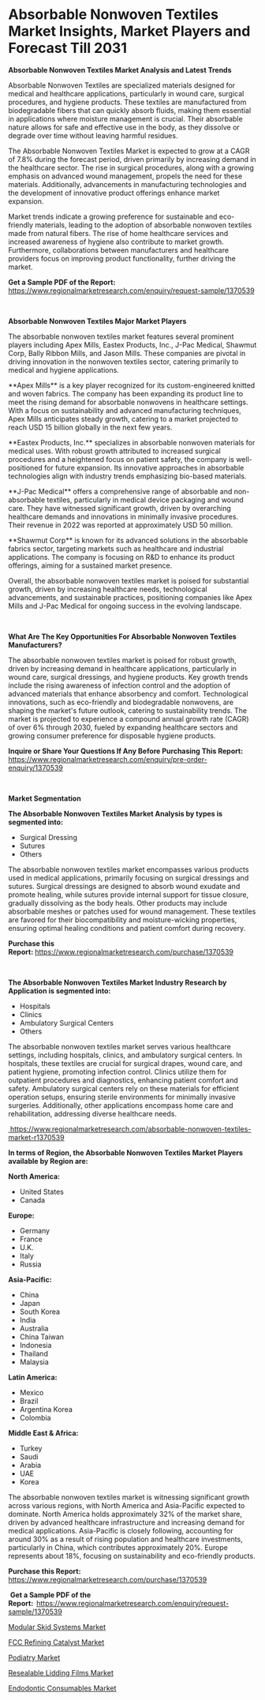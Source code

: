 <p><h1>Absorbable Nonwoven Textiles Market Insights, Market Players and Forecast Till 2031</h1></p><p><strong>Absorbable Nonwoven Textiles Market Analysis and Latest Trends</strong></p>
<p><p>Absorbable Nonwoven Textiles are specialized materials designed for medical and healthcare applications, particularly in wound care, surgical procedures, and hygiene products. These textiles are manufactured from biodegradable fibers that can quickly absorb fluids, making them essential in applications where moisture management is crucial. Their absorbable nature allows for safe and effective use in the body, as they dissolve or degrade over time without leaving harmful residues.</p><p>The Absorbable Nonwoven Textiles Market is expected to grow at a CAGR of 7.8% during the forecast period, driven primarily by increasing demand in the healthcare sector. The rise in surgical procedures, along with a growing emphasis on advanced wound management, propels the need for these materials. Additionally, advancements in manufacturing technologies and the development of innovative product offerings enhance market expansion. </p><p>Market trends indicate a growing preference for sustainable and eco-friendly materials, leading to the adoption of absorbable nonwoven textiles made from natural fibers. The rise of home healthcare services and increased awareness of hygiene also contribute to market growth. Furthermore, collaborations between manufacturers and healthcare providers focus on improving product functionality, further driving the market.</p></p>
<p><strong>Get a Sample PDF of the Report:&nbsp;</strong> <a href="https://www.regionalmarketresearch.com/enquiry/request-sample/1370539">https://www.regionalmarketresearch.com/enquiry/request-sample/1370539</a></p>
<p>&nbsp;</p>
<p><strong>Absorbable Nonwoven Textiles Major Market Players</strong></p>
<p><p>The absorbable nonwoven textiles market features several prominent players including Apex Mills, Eastex Products, Inc., J-Pac Medical, Shawmut Corp, Bally Ribbon Mills, and Jason Mills. These companies are pivotal in driving innovation in the nonwoven textiles sector, catering primarily to medical and hygiene applications.</p><p>**Apex Mills** is a key player recognized for its custom-engineered knitted and woven fabrics. The company has been expanding its product line to meet the rising demand for absorbable nonwovens in healthcare settings. With a focus on sustainability and advanced manufacturing techniques, Apex Mills anticipates steady growth, catering to a market projected to reach USD 15 billion globally in the next few years.</p><p>**Eastex Products, Inc.** specializes in absorbable nonwoven materials for medical uses. With robust growth attributed to increased surgical procedures and a heightened focus on patient safety, the company is well-positioned for future expansion. Its innovative approaches in absorbable technologies align with industry trends emphasizing bio-based materials.</p><p>**J-Pac Medical** offers a comprehensive range of absorbable and non-absorbable textiles, particularly in medical device packaging and wound care. They have witnessed significant growth, driven by overarching healthcare demands and innovations in minimally invasive procedures. Their revenue in 2022 was reported at approximately USD 50 million.</p><p>**Shawmut Corp** is known for its advanced solutions in the absorbable fabrics sector, targeting markets such as healthcare and industrial applications. The company is focusing on R&D to enhance its product offerings, aiming for a sustained market presence.</p><p>Overall, the absorbable nonwoven textiles market is poised for substantial growth, driven by increasing healthcare needs, technological advancements, and sustainable practices, positioning companies like Apex Mills and J-Pac Medical for ongoing success in the evolving landscape.</p></p>
<p>&nbsp;</p>
<p><strong>What Are The Key Opportunities For Absorbable Nonwoven Textiles Manufacturers?</strong></p>
<p><p>The absorbable nonwoven textiles market is poised for robust growth, driven by increasing demand in healthcare applications, particularly in wound care, surgical dressings, and hygiene products. Key growth trends include the rising awareness of infection control and the adoption of advanced materials that enhance absorbency and comfort. Technological innovations, such as eco-friendly and biodegradable nonwovens, are shaping the market's future outlook, catering to sustainability trends. The market is projected to experience a compound annual growth rate (CAGR) of over 6% through 2030, fueled by expanding healthcare sectors and growing consumer preference for disposable hygiene products.</p></p>
<p><strong>Inquire or Share Your Questions If Any Before Purchasing This Report:</strong> <a href="https://www.regionalmarketresearch.com/enquiry/pre-order-enquiry/1370539">https://www.regionalmarketresearch.com/enquiry/pre-order-enquiry/1370539</a></p>
<p>&nbsp;</p>
<p><strong>Market Segmentation</strong></p>
<p><strong>The Absorbable Nonwoven Textiles Market Analysis by types is segmented into:</strong></p>
<p><ul><li>Surgical Dressing</li><li>Sutures</li><li>Others</li></ul></p>
<p><p>The absorbable nonwoven textiles market encompasses various products used in medical applications, primarily focusing on surgical dressings and sutures. Surgical dressings are designed to absorb wound exudate and promote healing, while sutures provide internal support for tissue closure, gradually dissolving as the body heals. Other products may include absorbable meshes or patches used for wound management. These textiles are favored for their biocompatibility and moisture-wicking properties, ensuring optimal healing conditions and patient comfort during recovery.</p></p>
<p><strong>Purchase this Report:&nbsp;</strong><a href="https://www.regionalmarketresearch.com/purchase/1370539">https://www.regionalmarketresearch.com/purchase/1370539</a></p>
<p>&nbsp;</p>
<p><strong>The Absorbable Nonwoven Textiles Market Industry Research by Application is segmented into:</strong></p>
<p><ul><li>Hospitals</li><li>Clinics</li><li>Ambulatory Surgical Centers</li><li>Others</li></ul></p>
<p><p>The absorbable nonwoven textiles market serves various healthcare settings, including hospitals, clinics, and ambulatory surgical centers. In hospitals, these textiles are crucial for surgical drapes, wound care, and patient hygiene, promoting infection control. Clinics utilize them for outpatient procedures and diagnostics, enhancing patient comfort and safety. Ambulatory surgical centers rely on these materials for efficient operation setups, ensuring sterile environments for minimally invasive surgeries. Additionally, other applications encompass home care and rehabilitation, addressing diverse healthcare needs.</p></p>
<p><a href="https://www.regionalmarketresearch.com/absorbable-nonwoven-textiles-market-r1370539">&nbsp;https://www.regionalmarketresearch.com/absorbable-nonwoven-textiles-market-r1370539</a></p>
<p><strong>In terms of Region, the Absorbable Nonwoven Textiles Market Players available by Region are:</strong></p>
<p>
    <p> <strong> North America: </strong>
        <ul>
            <li>United States</li>
            <li>Canada</li>
        </ul>
        </p> 
    <p> <strong> Europe: </strong>
        <ul>
            <li>Germany</li>
            <li>France</li>
            <li>U.K.</li>
            <li>Italy</li>
            <li>Russia</li>
        </ul>
        </p> 
    <p> <strong> Asia-Pacific: </strong>
        <ul>
            <li>China</li>
            <li>Japan</li>
            <li>South Korea</li>
            <li>India</li>
            <li>Australia</li>
            <li>China Taiwan</li>
            <li>Indonesia</li>
            <li>Thailand</li>
            <li>Malaysia</li>
        </ul>
        </p> 
    <p> <strong> Latin America: </strong>
        <ul>
            <li>Mexico</li>
            <li>Brazil</li>
            <li>Argentina Korea</li>
            <li>Colombia</li>
        </ul>
        </p> 
    <p> <strong> Middle East & Africa: </strong>
        <ul>
            <li>Turkey</li>
            <li>Saudi</li>
            <li>Arabia</li>
            <li>UAE</li>
            <li>Korea</li>
        </ul>
    </p>
    </p>
<p><p>The absorbable nonwoven textiles market is witnessing significant growth across various regions, with North America and Asia-Pacific expected to dominate. North America holds approximately 32% of the market share, driven by advanced healthcare infrastructure and increasing demand for medical applications. Asia-Pacific is closely following, accounting for around 30% as a result of rising population and healthcare investments, particularly in China, which contributes approximately 20%. Europe represents about 18%, focusing on sustainability and eco-friendly products.</p></p>
<p><strong>Purchase this Report: </strong><a href="https://www.regionalmarketresearch.com/purchase/1370539">https://www.regionalmarketresearch.com/purchase/1370539</a></p>
<p>&nbsp;<strong>Get a Sample PDF of the Report:&nbsp;&nbsp;</strong><a href="https://www.regionalmarketresearch.com/enquiry/request-sample/1370539">https://www.regionalmarketresearch.com/enquiry/request-sample/1370539</a></p>
<p><strong></strong></p>
<p><p><a href="https://medium.com/@azurdrg_31833/how-the-modular-skid-systems-market-will-be-evolved-c1b9a6ab47cc">Modular Skid Systems Market</a></p><p><a href="https://issuu.com/reportprime-2/docs/fcc-refining-catalyst-market-size-2_d8d6dcdd777b3b">FCC Refining Catalyst Market</a></p><p><a href="https://www.linkedin.com/pulse/exploring-podiatry-market-dynamics-global-trends-future-growth-ootxc">Podiatry Market</a></p><p><a href="https://github.com/alesiasc0na/Market-Research-Report-List-1/blob/main/resealable-lidding-films-market.md">Resealable Lidding Films Market</a></p><p><a href="https://www.linkedin.com/pulse/what-current-future-prospects-endodontic-consumables-market-y7axc">Endodontic Consumables Market</a></p></p>